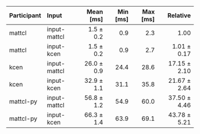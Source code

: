 | Participant | Input | Mean [ms] | Min [ms] | Max [ms] | Relative |
|:---|:---|---:|---:|---:|---:|
| mattcl | input-mattcl | 1.5 ± 0.2 | 0.9 | 2.3 | 1.00 |
| mattcl | input-kcen | 1.5 ± 0.2 | 0.9 | 2.7 | 1.01 ± 0.17 |
| kcen | input-mattcl | 26.0 ± 0.9 | 24.4 | 28.6 | 17.15 ± 2.10 |
| kcen | input-kcen | 32.9 ± 1.1 | 31.1 | 35.8 | 21.67 ± 2.64 |
| mattcl-py | input-mattcl | 56.8 ± 1.2 | 54.9 | 60.0 | 37.50 ± 4.46 |
| mattcl-py | input-kcen | 66.3 ± 1.4 | 63.9 | 69.1 | 43.78 ± 5.21 |
